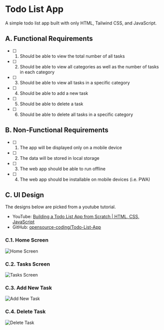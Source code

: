 # Todo List App

A simple todo list app built with only HTML, Tailwind CSS, and JavaScript.

## A. Functional Requirements

- [ ] 1. Should be able to view the total number of all tasks
- [ ] 2. Should be able to view all categories as well as the number of tasks in each category
- [ ] 3. Should be able to view all tasks in a specific category
- [ ] 4. Should be able to add a new task
- [ ] 5. Should be able to delete a task
- [ ] 6. Should be able to delete all tasks in a specific category

## B. Non-Functional Requirements

- [ ] 1. The app will be displayed only on a mobile device
- [ ] 2. The data will be stored in local storage
- [ ] 3. The web app should be able to run offline
- [ ] 4. The web app should be installable on mobile devices (i.e. PWA)

## C. UI Design

The designs below are picked from a youtube tutorial.

- YouTube: [Building a Todo List App from Scratch | HTML, CSS, JavaScript](https://www.youtube.com/watch?v=u_ocJEv6c4Q)
- GitHub: [opensource-coding/Todo-List-App](https://github.com/opensource-coding/Todo-List-App)

### C.1. Home Screen

![Home Screen](/images/home.png)

### C.2. Tasks Screen

![Tasks Screen](/images/tasks.png)

### C.3. Add New Task

![Add New Task](/images/add-task.png)

### C.4. Delete Task

![Delete Task](/images/delete-task.png)